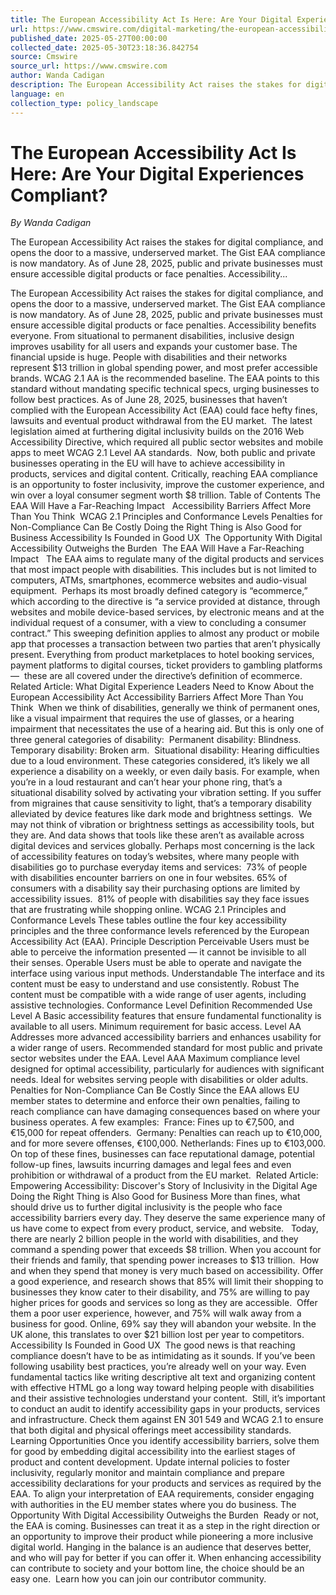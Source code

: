 ```yaml
---
title: The European Accessibility Act Is Here: Are Your Digital Experiences Compliant?
url: https://www.cmswire.com/digital-marketing/the-european-accessibility-act-is-here-are-your-digital-experiences-compliant/?utm_source=cmswire.com&utm_medium=web&utm_campaign=cm&utm_content=all-articles-rss
published_date: 2025-05-27T00:00:00
collected_date: 2025-05-30T23:18:36.842754
source: Cmswire
source_url: https://www.cmswire.com
author: Wanda Cadigan
description: The European Accessibility Act raises the stakes for digital compliance, and opens the door to a massive, underserved market. The Gist EAA compliance is now mandatory. As of June 28, 2025, public and private businesses must ensure accessible digital products or face penalties. Accessibility...
language: en
collection_type: policy_landscape
---
```


# The European Accessibility Act Is Here: Are Your Digital Experiences Compliant?

*By Wanda Cadigan*

The European Accessibility Act raises the stakes for digital compliance, and opens the door to a massive, underserved market. The Gist EAA compliance is now mandatory. As of June 28, 2025, public and private businesses must ensure accessible digital products or face penalties. Accessibility...

The European Accessibility Act raises the stakes for digital compliance, and opens the door to a massive, underserved market. The Gist EAA compliance is now mandatory. As of June 28, 2025, public and private businesses must ensure accessible digital products or face penalties. Accessibility benefits everyone. From situational to permanent disabilities, inclusive design improves usability for all users and expands your customer base. The financial upside is huge. People with disabilities and their networks represent $13 trillion in global spending power, and most prefer accessible brands. WCAG 2.1 AA is the recommended baseline. The EAA points to this standard without mandating specific technical specs, urging businesses to follow best practices. As of June 28, 2025, businesses that haven’t complied with the European Accessibility Act (EAA) could face hefty fines, lawsuits and eventual product withdrawal from the EU market.  The latest legislation aimed at furthering digital inclusivity builds on the 2016 Web Accessibility Directive, which required all public sector websites and mobile apps to meet WCAG 2.1 Level AA standards.  Now, both public and private businesses operating in the EU will have to achieve accessibility in products, services and digital content. Critically, reaching EAA compliance is an opportunity to foster inclusivity, improve the customer experience, and win over a loyal consumer segment worth $8 trillion. Table of Contents The EAA Will Have a Far-Reaching Impact   Accessibility Barriers Affect More Than You Think  WCAG 2.1 Principles and Conformance Levels Penalties for Non-Compliance Can Be Costly Doing the Right Thing is Also Good for Business Accessibility Is Founded in Good UX  The Opportunity With Digital Accessibility Outweighs the Burden  The EAA Will Have a Far-Reaching Impact   The EAA aims to regulate many of the digital products and services that most impact people with disabilities. This includes but is not limited to computers, ATMs, smartphones, ecommerce websites and audio-visual equipment.  Perhaps its most broadly defined category is “ecommerce,” which according to the directive is “a service provided at distance, through websites and mobile device-based services, by electronic means and at the individual request of a consumer, with a view to concluding a consumer contract.” This sweeping definition applies to almost any product or mobile app that processes a transaction between two parties that aren’t physically present. Everything from product marketplaces to hotel booking services, payment platforms to digital courses, ticket providers to gambling platforms —  these are all covered under the directive’s definition of ecommerce.  Related Article: What Digital Experience Leaders Need to Know About the European Accessibility Act Accessibility Barriers Affect More Than You Think  When we think of disabilities, generally we think of permanent ones, like a visual impairment that requires the use of glasses, or a hearing impairment that necessitates the use of a hearing aid. But this is only one of three general categories of disability:  Permanent disability: Blindness.  Temporary disability: Broken arm.  Situational disability: Hearing difficulties due to a loud environment. These categories considered, it’s likely we all experience a disability on a weekly, or even daily basis. For example, when you’re in a loud restaurant and can’t hear your phone ring, that’s a situational disability solved by activating your vibration setting. If you suffer from migraines that cause sensitivity to light, that’s a temporary disability alleviated by device features like dark mode and brightness settings.  We may not think of vibration or brightness settings as accessibility tools, but they are. And data shows that tools like these aren’t as available across digital devices and services globally. Perhaps most concerning is the lack of accessibility features on today’s websites, where many people with disabilities go to purchase everyday items and services:  73% of people with disabilities encounter barriers on one in four websites. 65% of consumers with a disability say their purchasing options are limited by accessibility issues.  81% of people with disabilities say they face issues that are frustrating while shopping online. WCAG 2.1 Principles and Conformance Levels These tables outline the four key accessibility principles and the three conformance levels referenced by the European Accessibility Act (EAA). Principle Description Perceivable Users must be able to perceive the information presented — it cannot be invisible to all their senses. Operable Users must be able to operate and navigate the interface using various input methods. Understandable The interface and its content must be easy to understand and use consistently. Robust The content must be compatible with a wide range of user agents, including assistive technologies. Conformance Level Definition Recommended Use Level A Basic accessibility features that ensure fundamental functionality is available to all users. Minimum requirement for basic access. Level AA Addresses more advanced accessibility barriers and enhances usability for a wider range of users. Recommended standard for most public and private sector websites under the EAA. Level AAA Maximum compliance level designed for optimal accessibility, particularly for audiences with significant needs. Ideal for websites serving people with disabilities or older adults. Penalties for Non-Compliance Can Be Costly Since the EAA allows EU member states to determine and enforce their own penalties, failing to reach compliance can have damaging consequences based on where your business operates. A few examples:  France: Fines up to €7,500, and €15,000 for repeat offenders.  Germany: Penalties can reach up to €10,000, and for more severe offenses, €100,000. Netherlands: Fines up to €103,000. On top of these fines, businesses can face reputational damage, potential follow-up fines, lawsuits incurring damages and legal fees and even prohibition or withdrawal of a product from the EU market.  Related Article: Empowering Accessibility: Discover's Story of Inclusivity in the Digital Age Doing the Right Thing is Also Good for Business More than fines, what should drive us to further digital inclusivity is the people who face accessibility barriers every day. They deserve the same experience many of us have come to expect from every product, service, and website.   Today, there are nearly 2 billion people in the world with disabilities, and they command a spending power that exceeds $8 trillion. When you account for their friends and family, that spending power increases to $13 trillion.  How and when they spend that money is very much based on accessibility. Offer a good experience, and research shows that 85% will limit their shopping to businesses they know cater to their disability, and 75% are willing to pay higher prices for goods and services so long as they are accessible.  Offer them a poor user experience, however, and 75% will walk away from a business for good. Online, 69% say they will abandon your website. In the UK alone, this translates to over $21 billion lost per year to competitors.  Accessibility Is Founded in Good UX  The good news is that reaching compliance doesn’t have to be as intimidating as it sounds. If you’ve been following usability best practices, you’re already well on your way. Even fundamental tactics like writing descriptive alt text and organizing content with effective HTML go a long way toward helping people with disabilities and their assistive technologies understand your content.  Still, it’s important to conduct an audit to identify accessibility gaps in your products, services and infrastructure. Check them against EN 301 549 and WCAG 2.1 to ensure that both digital and physical offerings meet accessibility standards.  Learning Opportunities Once you identify accessibility barriers, solve them for good by embedding digital accessibility into the earliest stages of product and content development. Update internal policies to foster inclusivity, regularly monitor and maintain compliance and prepare accessibility declarations for your products and services as required by the EAA. To align your interpretation of EAA requirements, consider engaging with authorities in the EU member states where you do business. The Opportunity With Digital Accessibility Outweighs the Burden  Ready or not, the EAA is coming. Businesses can treat it as a step in the right direction or an opportunity to improve their product while pioneering a more inclusive digital world. Hanging in the balance is an audience that deserves better, and who will pay for better if you can offer it. When enhancing accessibility can contribute to society and your bottom line, the choice should be an easy one.  Learn how you can join our contributor community.
